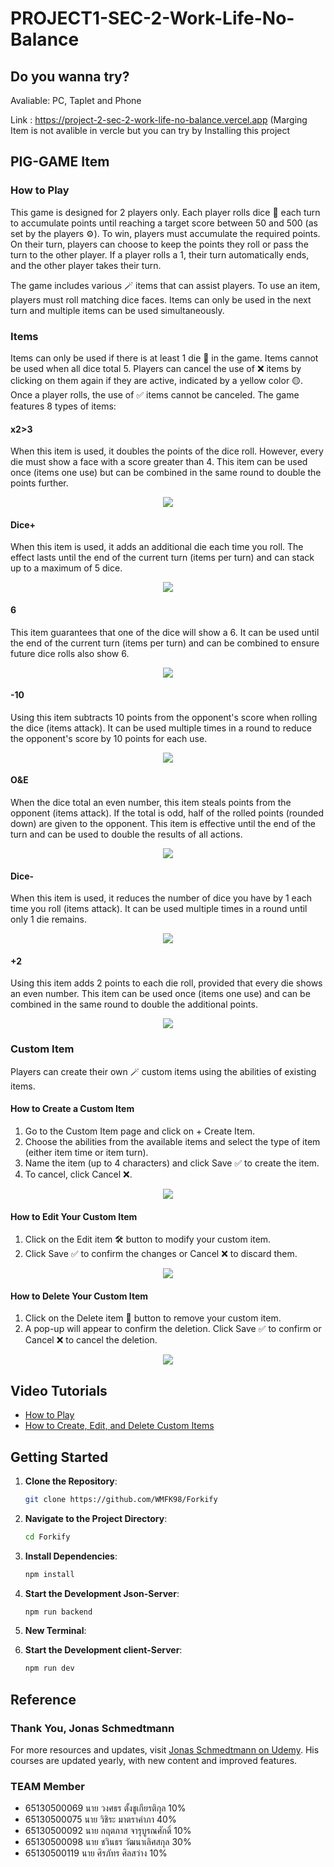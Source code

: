# PROJECT1-SEC-2-Work-Life-No-Balance
## Do you wanna try? 
Avaliable: PC, Taplet and Phone

Link : https://project-2-sec-2-work-life-no-balance.vercel.app (Marging Item is not avalible in vercle but you can try by Installing this project

## PIG-GAME Item

### How to Play

This game is designed for 2 players only. Each player rolls dice 🎲 each turn to accumulate points until reaching a target score between 50 and 500 (as set by the players ⚙️). To win, players must accumulate the required points. On their turn, players can choose to keep the points they roll or pass the turn to the other player. If a player rolls a 1, their turn automatically ends, and the other player takes their turn.

The game includes various 🪄 items that can assist players. To use an item, players must roll matching dice faces. Items can only be used in the next turn and multiple items can be used simultaneously.

### Items

Items can only be used if there is at least 1 die 🎲 in the game. Items cannot be used when all dice total 5. Players can cancel the use of ❌ items by clicking on them again if they are active, indicated by a yellow color 🟡. Once a player rolls, the use of ✅ items cannot be canceled. The game features 8 types of items:

#### x2>3

When this item is used, it doubles the points of the dice roll. However, every die must show a face with a score greater than 4. This item can be used once (items one use) but can be combined in the same round to double the points further.

<p align="center"><img src="https://github.com/realFK98/PROJECT1-SEC-2-Work-Life-No-Balance/blob/main/progressLog/gif/x2.gif"></p>

#### Dice+

When this item is used, it adds an additional die each time you roll. The effect lasts until the end of the current turn (items per turn) and can stack up to a maximum of 5 dice.

<p align="center"><img src="https://github.com/realFK98/PROJECT1-SEC-2-Work-Life-No-Balance/blob/main/progressLog/gif/%2B6.gif"></p>

#### 6

This item guarantees that one of the dice will show a 6. It can be used until the end of the current turn (items per turn) and can be combined to ensure future dice rolls also show 6.

<p align="center"><img src="https://github.com/realFK98/PROJECT1-SEC-2-Work-Life-No-Balance/blob/main/progressLog/gif/%2B6.gif"></p>

#### -10

Using this item subtracts 10 points from the opponent's score when rolling the dice (items attack). It can be used multiple times in a round to reduce the opponent's score by 10 points for each use.

<p align="center"><img src="https://github.com/realFK98/PROJECT1-SEC-2-Work-Life-No-Balance/blob/main/progressLog/gif/-10.gif"></p>

#### O&E

When the dice total an even number, this item steals points from the opponent (items attack). If the total is odd, half of the rolled points (rounded down) are given to the opponent. This item is effective until the end of the turn and can be used to double the results of all actions.

<p align="center"><img src="https://github.com/realFK98/PROJECT1-SEC-2-Work-Life-No-Balance/blob/main/progressLog/gif/oe.gif"></p>

#### Dice-

When this item is used, it reduces the number of dice you have by 1 each time you roll (items attack). It can be used multiple times in a round until only 1 die remains.

<p align="center"><img src="https://github.com/realFK98/PROJECT1-SEC-2-Work-Life-No-Balance/blob/main/progressLog/gif/-dice.gif"></p>

#### +2

Using this item adds 2 points to each die roll, provided that every die shows an even number. This item can be used once (items one use) and can be combined in the same round to double the additional points.

<p align="center"><img src="https://github.com/realFK98/PROJECT1-SEC-2-Work-Life-No-Balance/blob/main/progressLog/gif/%2B2.gif"></p>

### Custom Item

Players can create their own 🪄 custom items using the abilities of existing items.

#### How to Create a Custom Item

1. Go to the Custom Item page and click on + Create Item.
2. Choose the abilities from the available items and select the type of item (either item time or item turn).
3. Name the item (up to 4 characters) and click Save ✅ to create the item.
4. To cancel, click Cancel ❌.

<p align="center"><img src="https://github.com/realFK98/PROJECT2-SEC-2-Work-Life-No-Balance/blob/main/public/gif/create-mode.gif"></p>

#### How to Edit Your Custom Item

1. Click on the Edit item 🛠️ button to modify your custom item.
2. Click Save ✅ to confirm the changes or Cancel ❌ to discard them.

<p align="center"><img src="https://github.com/realFK98/PROJECT2-SEC-2-Work-Life-No-Balance/blob/main/public/gif/edit-mode.gif"></p>

#### How to Delete Your Custom Item

1. Click on the Delete item 🚮 button to remove your custom item.
2. A pop-up will appear to confirm the deletion. Click Save ✅ to confirm or Cancel ❌ to cancel the deletion.

<p align="center"><img src="https://github.com/realFK98/PROJECT2-SEC-2-Work-Life-No-Balance/blob/main/public/gif/Del.gif"></p>

## Video Tutorials

- [How to Play](https://youtu.be/70lhWfCvW5Y)
- [How to Create, Edit, and Delete Custom Items](https://youtu.be/M8eiI5E00oM)

## Getting Started

1. **Clone the Repository**: 

    ```bash
    git clone https://github.com/WMFK98/Forkify
    ```

2. **Navigate to the Project Directory**: 

    ```bash
    cd Forkify
    ```

3. **Install Dependencies**: 

    ```bash
    npm install
    ```

4. **Start the Development Json-Server**: 

    ```bash
    npm run backend
    ```

5. **New Terminal**: 

4. **Start the Development client-Server**: 
    ```bash
    npm run dev
    ```



## Reference

### Thank You, Jonas Schmedtmann

For more resources and updates, visit [Jonas Schmedtmann on Udemy](https://www.udemy.com/user/jonasschmedtmann/?kw=jonas&src=sac). His courses are updated yearly, with new content and improved features.


### TEAM Member

- 65130500069 นาย วงศธร ตั้งชูเกียรติกุล 10%
- 65130500075 นาย วิชิระ มาตราคำภา 40%
- 65130500092 นาย กฤตภาส จารุบูรณศักดิ์ 10%
- 65130500098 นาย ชวินธร วัฒนาเลิศสกุล 30%
- 65130500119 นาย ศิรภัทร ศิลสว่าง 10%
